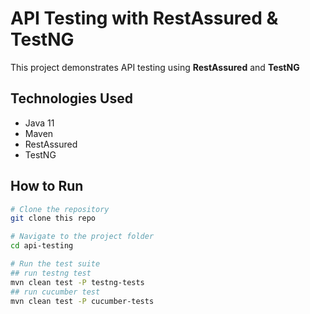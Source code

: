 # API Testing with RestAssured & TestNG

This project demonstrates API testing using **RestAssured** and **TestNG**

## Technologies Used

- Java 11
- Maven
- RestAssured
- TestNG

## How to Run

```bash
# Clone the repository
git clone this repo

# Navigate to the project folder
cd api-testing

# Run the test suite
## run testng test
mvn clean test -P testng-tests
## run cucumber test
mvn clean test -P cucumber-tests